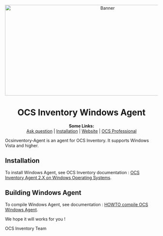 <p align="center">
  <img src="https://cdn.ocsinventory-ng.org/common/banners/banner660px.png" height=300 width=660 alt="Banner">
</p>

<h1 align="center">OCS Inventory Windows Agent</h1>
<p align="center">
  <b>Some Links:</b><br>
  <a href="http://ask.ocsinventory-ng.org">Ask question</a> |
  <a href="http://wiki.ocsinventory-ng.org/03.Basic-documentation/Setting-up-the-Windows-Agent-2.x-on-client-computers/">Installation</a> |
  <a href="https://www.ocsinventory-ng.org/?utm_source=github-ocs">Website</a> |
  <a href="https://www.ocsinventory-ng.org/en/#ocs-pro-en">OCS Professional</a>
</p>


Ocsinventory-Agent is an agent for OCS Inventory. It supports Windows Vista and higher.

## Installation

To install Windows Agent, see OCS Inventory documentation :  [OCS Inventory Agent 2.X on Windows Operating Systems](http://wiki.ocsinventory-ng.org/03.Basic-documentation/Setting-up-the-Windows-Agent-2.x-on-client-computers/).

## Building Windows Agent

To compile Windows Agent, see documentation : [HOWTO compile OCS Windows Agent](http://wiki.ocsinventory-ng.org/12.Developers/HOWTO-compile-OCS-Windows-Agent/).

We hope it will works for you !

OCS Inventory Team